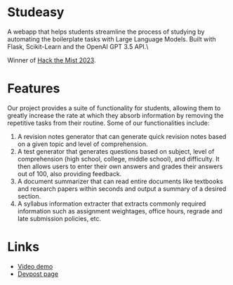 # Studeasy

A webapp that helps students streamline the process of studying by automating the boilerplate tasks with Large Language Models. Built with Flask, Scikit-Learn and the OpenAI GPT 3.5 API.\

Winner of [Hack the Mist 2023](https://hack-the-mist.devpost.com/project-gallery).

# Features
Our project provides a suite of functionality for students, allowing them to greatly increase the rate at which they absorb information by removing the repetitive tasks from their routine. Some of our functionalities include:

1. A revision notes generator that can generate quick revision notes based on a given topic and level of comprehension.
2. A test generator that generates questions based on subject, level of comprehension (high school, college, middle school), and difficulty. It then allows users to enter their own answers and grades their answers out of 100, also providing feedback.
3. A document summarizer that can read entire documents like textbooks and research papers within seconds and output a summary of a desired section.
4. A syllabus information extracter that extracts commonly required information such as assignment weightages, office hours, regrade and late submission policies, etc.

# Links
- [Video demo](https://www.youtube.com/watch?v=_DHUyg3ke2E)
- [Devpost page](https://devpost.com/software/studeasy)
